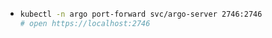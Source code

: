 - ```sh
  kubectl -n argo port-forward svc/argo-server 2746:2746
  # open https://localhost:2746
  ```